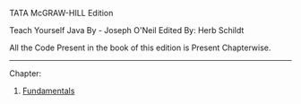TATA McGRAW-HILL Edition

Teach Yourself Java 
By -
Joseph O'Neil
Edited By: Herb Schildt

All the Code Present in the book of this edition is Present Chapterwise.
************************************************************************************
Chapter:
1. [Fundamentals](Fundamentals)
